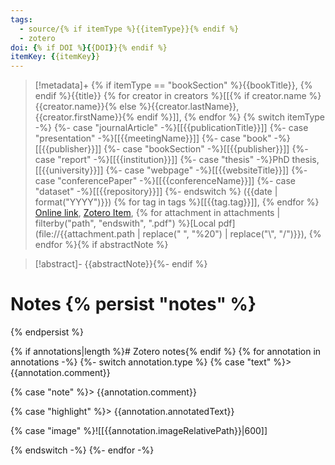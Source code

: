 ```yaml
---
tags:
  - source/{% if itemType %}{{itemType}}{% endif %}
  - zotero
doi: {% if DOI %}{{DOI}}{% endif %}
itemKey: {{itemKey}}
---
```

>[!metadata]+
> {% if itemType == "bookSection" %}{{bookTitle}}, {% endif %}{{title}}
> {% for creator in creators %}[[{% if creator.name %}{{creator.name}}{% else %}{{creator.lastName}}, {{creator.firstName}}{% endif %}]], {% endfor %}
> {% switch itemType -%}
    {%- case "journalArticle" -%}[[{{publicationTitle}}]]
    {%- case "presentation" -%}[[{{meetingName}}]]
    {%- case "book" -%}[[{{publisher}}]]
    {%- case "bookSection" -%}[[{{publisher}}]]
    {%- case "report" -%}[[{{institution}}]]
    {%- case "thesis" -%}PhD thesis, [[{{university}}]]
    {%- case "webpage" -%}[[{{websiteTitle}}]]
    {%- case "conferencePaper" -%}[[{{conferenceName}}]]
    {%- case "dataset" -%}[[{{repository}}]]
{%- endswitch %} ({{date | format("YYYY")}})
> {% for tag in tags %}[[{{tag.tag}}]], {% endfor %}
> [Online link]({{url}}), [Zotero Item]({{desktopURI}}), {% for attachment in attachments | filterby("path", "endswith", ".pdf") %}[Local pdf](file://{{attachment.path | replace(" ", "%20") | replace("\\", "/")}}), {% endfor %}{% if abstractNote %}

>[!abstract]-
>{{abstractNote}}{%- endif %}

# Notes {% persist "notes" %}

{% endpersist %}

{% if annotations|length %}# Zotero notes{% endif %}
{% for annotation in annotations -%}
{%- switch annotation.type %}
{% case "text" %}> {{annotation.comment}}

{% case "note" %}> {{annotation.comment}}
	
{% case "highlight" %}> {{annotation.annotatedText}}
	
{% case "image" %}![[{{annotation.imageRelativePath}}|600]]
	
{% endswitch -%}
{%- endfor -%}